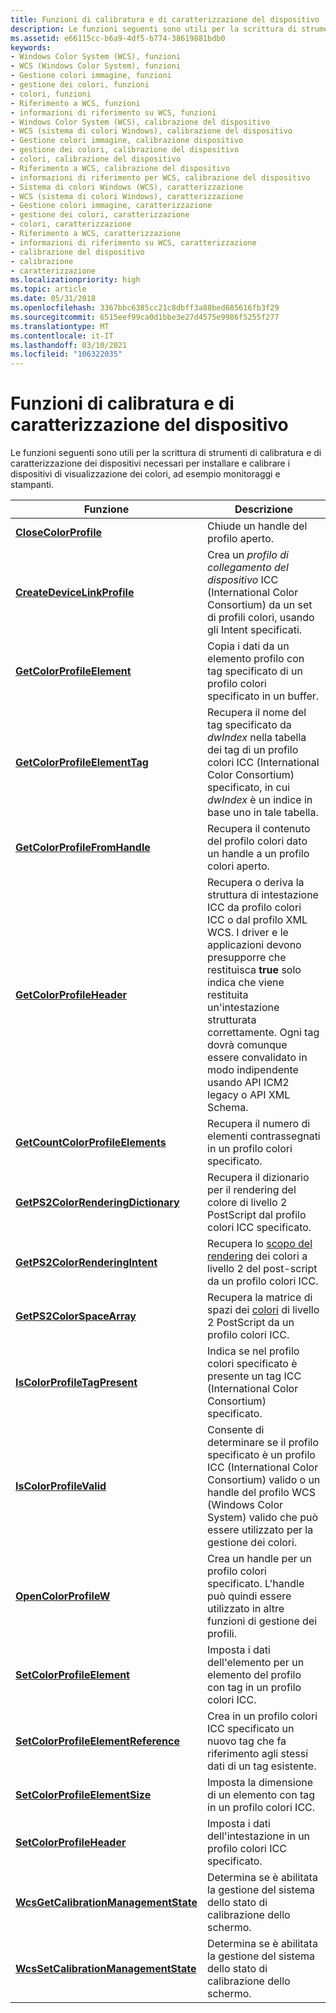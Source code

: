 ```yaml
---
title: Funzioni di calibratura e di caratterizzazione del dispositivo
description: Le funzioni seguenti sono utili per la scrittura di strumenti di calibratura e di caratterizzazione dei dispositivi necessari per installare e calibrare i dispositivi di visualizzazione dei colori, ad esempio monitoraggi e stampanti.
ms.assetid: e66115cc-b6a9-4df5-b774-38619881bdb0
keywords:
- Windows Color System (WCS), funzioni
- WCS (Windows Color System), funzioni
- Gestione colori immagine, funzioni
- gestione dei colori, funzioni
- colori, funzioni
- Riferimento a WCS, funzioni
- informazioni di riferimento su WCS, funzioni
- Windows Color System (WCS), calibrazione del dispositivo
- WCS (sistema di colori Windows), calibrazione del dispositivo
- Gestione colori immagine, calibrazione dispositivo
- gestione dei colori, calibrazione del dispositivo
- colori, calibrazione del dispositivo
- Riferimento a WCS, calibrazione del dispositivo
- informazioni di riferimento per WCS, calibrazione del dispositivo
- Sistema di colori Windows (WCS), caratterizzazione
- WCS (sistema di colori Windows), caratterizzazione
- Gestione colori immagine, caratterizzazione
- gestione dei colori, caratterizzazione
- colori, caratterizzazione
- Riferimento a WCS, caratterizzazione
- informazioni di riferimento su WCS, caratterizzazione
- calibrazione del dispositivo
- calibrazione
- caratterizzazione
ms.localizationpriority: high
ms.topic: article
ms.date: 05/31/2018
ms.openlocfilehash: 3367bbc6385cc21c8dbff3a88bed685616fb3f29
ms.sourcegitcommit: 6515eef99ca0d1bbe3e27d4575e9986f5255f277
ms.translationtype: MT
ms.contentlocale: it-IT
ms.lasthandoff: 03/10/2021
ms.locfileid: "106322035"
---
```

# <a name="device-calibration-and-characterization-functions"></a>Funzioni di calibratura e di caratterizzazione del dispositivo

Le funzioni seguenti sono utili per la scrittura di strumenti di calibratura e di caratterizzazione dei dispositivi necessari per installare e calibrare i dispositivi di visualizzazione dei colori, ad esempio monitoraggi e stampanti.



| Funzione | Descrizione |
|-|-|
| [**CloseColorProfile**](/windows/win32/api/icm/nf-icm-closecolorprofile) | Chiude un handle del profilo aperto. |
| [**CreateDeviceLinkProfile**](/windows/win32/api/icm/nf-icm-createdevicelinkprofile) | Crea un *profilo di collegamento del dispositivo* ICC (International Color Consortium) da un set di profili colori, usando gli Intent specificati. |
| [**GetColorProfileElement**](/windows/win32/api/icm/nf-icm-getcolorprofileelement) | Copia i dati da un elemento profilo con tag specificato di un profilo colori specificato in un buffer. |
| [**GetColorProfileElementTag**](/windows/win32/api/icm/nf-icm-getcolorprofileelementtag) | Recupera il nome del tag specificato da *dwIndex* nella tabella dei tag di un profilo colori ICC (International Color Consortium) specificato, in cui *dwIndex* è un indice in base uno in tale tabella. |
| [**GetColorProfileFromHandle**](/windows/win32/api/icm/nf-icm-getcolorprofilefromhandle)| Recupera il contenuto del profilo colori dato un handle a un profilo colori aperto.     |
| [**GetColorProfileHeader**](/windows/win32/api/icm/nf-icm-getcolorprofileheader) | Recupera o deriva la struttura di intestazione ICC da profilo colori ICC o dal profilo XML WCS. I driver e le applicazioni devono presupporre che restituisca **true** solo indica che viene restituita un'intestazione strutturata correttamente. Ogni tag dovrà comunque essere convalidato in modo indipendente usando API ICM2 legacy o API XML Schema. |
| [**GetCountColorProfileElements**](/windows/win32/api/icm/nf-icm-getcountcolorprofileelements) | Recupera il numero di elementi contrassegnati in un profilo colori specificato. |
| [**GetPS2ColorRenderingDictionary**](/windows/win32/api/icm/nf-icm-getps2colorrenderingdictionary) | Recupera il dizionario per il rendering del colore di livello 2 PostScript dal profilo colori ICC specificato. |
| [**GetPS2ColorRenderingIntent**](/windows/win32/api/icm/nf-icm-getps2colorrenderingintent) | Recupera lo [scopo del rendering](r.md) dei colori a livello 2 del post-script da un profilo colori ICC. |
| [**GetPS2ColorSpaceArray**](/windows/win32/api/icm/nf-icm-getps2colorspacearray) | Recupera la matrice di spazi dei [colori](c.md) di livello 2 PostScript da un profilo colori ICC. |
| [**IsColorProfileTagPresent**](/windows/win32/api/icm/nf-icm-iscolorprofiletagpresent) | Indica se nel profilo colori specificato è presente un tag ICC (International Color Consortium) specificato. |
| [**IsColorProfileValid**](/windows/win32/api/icm/nf-icm-iscolorprofilevalid) | Consente di determinare se il profilo specificato è un profilo ICC (International Color Consortium) valido o un handle del profilo WCS (Windows Color System) valido che può essere utilizzato per la gestione dei colori. |
| [**OpenColorProfileW**](/windows/win32/api/icm/nf-icm-opencolorprofilew) | Crea un handle per un profilo colori specificato. L'handle può quindi essere utilizzato in altre funzioni di gestione dei profili. |
| [**SetColorProfileElement**](/windows/win32/api/icm/nf-icm-setcolorprofileelement) | Imposta i dati dell'elemento per un elemento del profilo con tag in un profilo colori ICC. |
| [**SetColorProfileElementReference**](/windows/win32/api/icm/nf-icm-setcolorprofileelementreference) | Crea in un profilo colori ICC specificato un nuovo tag che fa riferimento agli stessi dati di un tag esistente. |
| [**SetColorProfileElementSize**](/windows/win32/api/icm/nf-icm-setcolorprofileelementsize) | Imposta la dimensione di un elemento con tag in un profilo colori ICC. |
| [**SetColorProfileHeader**](/windows/win32/api/icm/nf-icm-setcolorprofileheader) | Imposta i dati dell'intestazione in un profilo colori ICC specificato. |
| [**WcsGetCalibrationManagementState**](/windows/win32/api/icm/nf-icm-wcsgetcalibrationmanagementstate) | Determina se è abilitata la gestione del sistema dello stato di calibrazione dello schermo. |
| [**WcsSetCalibrationManagementState**](/windows/win32/api/icm/nf-icm-wcssetcalibrationmanagementstate) | Determina se è abilitata la gestione del sistema dello stato di calibrazione dello schermo. |



 

 

 




